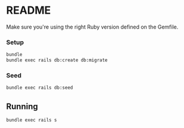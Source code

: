 # README

Make sure you're using the right Ruby version defined on the Gemfile.

### Setup
```bash
bundle
bundle exec rails db:create db:migrate
```

### Seed
```bash
bundle exec rails db:seed
```

## Running
```bash
bundle exec rails s
```
